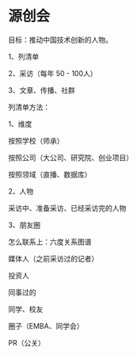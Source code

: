 # 源创会

目标：推动中国技术创新的人物。

1、列清单

2、采访（每年 50 - 100人）

3、文章、传播、社群

列清单方法：

1、维度

按照学校（师承）

按照公司（大公司、研究院、创业项目）

按照领域（直播、数据库）

2、人物

采访中、准备采访、已经采访完的人物

3、朋友圈

怎么联系上：六度关系图谱

媒体人（之前采访过的记者）

投资人

同事过的

同学、校友

圈子（EMBA、同学会）

PR（公关）






